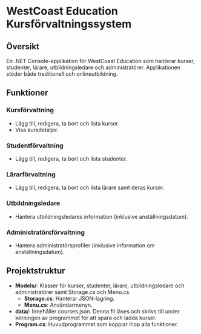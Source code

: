 # WestCoast Education Kursförvaltningssystem

## Översikt
En .NET Console-applikation för WestCoast Education som hanterar kurser, studenter, lärare, utbildningsledare och administratörer. Applikationen stöder både traditionell och onlineutbildning.

## Funktioner

### Kursförvaltning
- Lägg till, redigera, ta bort och lista kurser.
- Visa kursdetaljer.

### Studentförvaltning
- Lägg till, redigera, ta bort och lista studenter.

### Lärarförvaltning
- Lägg till, redigera, ta bort och lista lärare samt deras kurser.

### Utbildningsledare
- Hantera utbildningsledares information (inklusive anställningsdatum).

### Administratörsförvaltning
- Hantera administratörsprofiler (inklusive information om anställningsdatum).

## Projektstruktur
- **Models/**: Klasser för kurser, studenter, lärare, utbildningsledare och administratörer samt Storage.cs och Menu.cs.
  - **Storage.cs**: Hanterar JSON-lagring.
  - **Menu.cs**: Användarmenyn.
- **data/**: Innehåller courses.json. Denna fil läses och skrivs till under körningen av programmet för att spara och ladda kurser.
- **Program.cs**: Huvudprogrammet som kopplar ihop alla funktioner.
